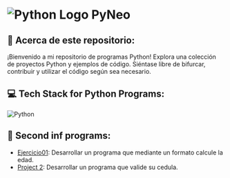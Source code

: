 #  ![Python Logo](https://img.icons8.com/color/48/000000/python.png) PyNeo

## 💫 Acerca de este repositorio:
¡Bienvenido a mi repositorio de programas Python! Explora una colección de proyectos Python y ejemplos de código. Siéntase libre de bifurcar, contribuir y utilizar el código según sea necesario.

## 💻 Tech Stack for Python Programs:
![Python](https://img.shields.io/badge/python-%233776AB.svg?style=for-the-badge&logo=python&logoColor=white)

## 🚀 Second inf programs:
- [Ejercicio01](https://github.com/Neosowo/PyNeO/blob/main/Second%20inf%20programs/Ejercicio01.py): Desarrollar un programa que mediante un formato calcule la edad.
- [Project 2](https://github.com/Neosowo/PyNeO/blob/main/Second%20inf%20programs/Ejercicio02.py): Desarrollar un programa que valide su cedula.

<!-- Proudly created with GPRM ( https://gprm.itsvg.in ) -->
